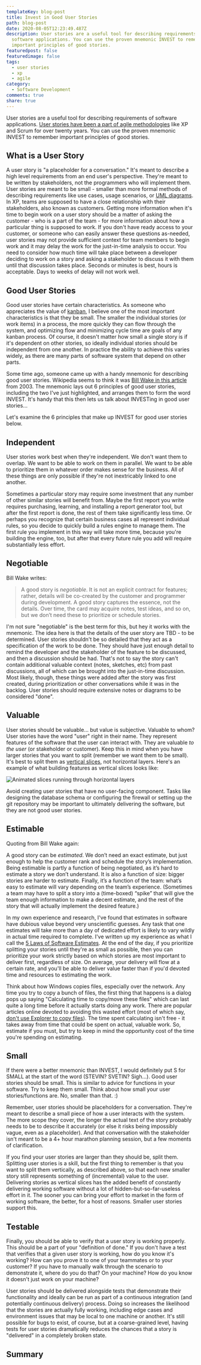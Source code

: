 ```yaml
---
templateKey: blog-post
title: Invest in Good User Stories
path: blog-post
date: 2020-08-05T12:23:49.487Z
description: User stories are a useful tool for describing requirements of
  software applications. You can use the proven mnemonic INVEST to remember
  important principles of good stories.
featuredpost: false
featuredimage: false
tags:
  - user stories
  - xp
  - agile
category:
  - Software Development
comments: true
share: true
---
```



User stories are a useful tool for describing requirements of software applications. [User stories have been a part of agile methodologies](https://www.agilemodeling.com/artifacts/userStory.htm) like XP and Scrum for over twenty years. You can use the proven mnemonic INVEST to remember important principles of good stories.

## What is a User Story

A user story is "a placeholder for a conversation." It's meant to describe a high level requirements from an end user's perspective. They're meant to be written by stakeholders, not the programmers who will implement them. User stories are meant to be small - smaller than more formal methods of describing requirements like use cases, usage scenarios, or [UML diagrams](https://creately.com/blog/diagrams/requirements-gathering-techniques). In XP, teams are supposed to have a close relationship with their stakeholders, also known as customers. Getting more information when it's time to begin work on a user story should be a matter of asking the customer - who is a part of the team - for more information about how a particular thing is supposed to work. If you don't have ready access to your customer, or someone who can easily answer these questions as-needed, user stories may not provide sufficient context for team members to begin work and it may delay the work for the just-in-time analysis to occur. You need to consider how much time will take place between a developer deciding to work on a story and asking a stakeholder to discuss it with them until that discussion takes place. Seconds or minutes is best, hours is acceptable. Days to weeks of delay will not work well.

## Good User Stories

Good user stories have certain characteristics. As someone who appreciates the value of [kanban](https://www.pluralsight.com/courses/kanban-fundamentals), I believe one of the most important characteristics is that they be small. The smaller the individual stories (or work items) in a process, the more quickly they can flow through the system, and optimizing flow and minimizing cycle time are goals of any kanban process. Of course, it doesn't matter how small a single story is if it's dependent on other stories, so ideally individual stories should be independent from one another. In practice the ability to achieve this varies widely, as there are many parts of software system that depend on other parts.

Some time ago, someone came up with a handy mnemonic for describing good user stories. Wikipedia seems to think it was [Bill Wake in this article](http://xp123.com/articles/invest-in-good-stories-and-smart-tasks) from 2003. The mnemonic lays out 6 principles of good user stories, including the two I've just highlighted, and arranges them to form the word INVEST. It's handy that this then lets us talk about INVESTing in good user stories...

Let's examine the 6 principles that make up INVEST for good user stories below.

## Independent

User stories work best when they're independent. We don't want them to overlap. We want to be able to work on them in parallel. We want to be able to prioritize them in whatever order makes sense for the business. All of these things are only possible if they're not inextricably linked to one another.

Sometimes a particular story may require some investment that any number of other similar stories will benefit from. Maybe the first report you write requires purchasing, learning, and installing a report generator tool, but after the first report is done, the rest of them take significantly less time. Or perhaps you recognize that certain business cases all represent individual rules, so you decide to quickly build a rules engine to manage them. The first rule you implement in this way will take more time, because you're building the engine, too, but after that every future rule you add will require substantially less effort.

## Negotiable

Bill Wake writes:

> <!--StartFragment-->
>
> A good story is *negotiable*. It is not an explicit contract for features; rather, details will be co-created by the customer and programmer during development. A good story captures the essence, not the details. Over time, the card may acquire notes, test ideas, and so on, but we don’t need these to prioritize or schedule stories.
>
> <!--EndFragment-->

I'm not sure "negotiable" is the best term for this, but hey it works with the mnemonic. The idea here is that the details of the user story are TBD - to be determined. User stories shouldn't be so detailed that they act as a specification of the work to be done. They should have just enough detail to remind the developer and the stakeholder of the feature to be discussed, and then a discussion should be had. That's not to say the story can't contain additional valuable context (notes, sketches, etc) from past discussions, all of which can be brought into the just-in-time discussion. Most likely, though, these things were added after the story was first created, during prioritization or other conversations while it was in the backlog. User stories should require extensive notes or diagrams to be considered "done".

## Valuable

User stories should be valuable... but value is subjective. Valuable to whom? User stories have the word "user" right in their name. They represent features of the software that the user can interact with. They are valuable *to the user* (or stakeholder or customer). Keep this in mind when you have larger stories that you want to split (remember we want them to be small). It's best to split them as [vertical slices](https://deviq.com/vertical-slices/), not horizontal layers. Here's an example of what building features as vertical slices looks like:

![Animated slices running through horizontal layers](/img/verticalslices.gif "Vertical Slices")

Avoid creating user stories that have no user-facing component. Tasks like designing the database schema or configuring the firewall or setting up the git repository may be important to ultimately delivering the software, but they are not good user stories.

## Estimable

Quoting from Bill Wake again:

<!--StartFragment-->

A good story can be *estimated*. We don’t need an exact estimate, but just enough to help the customer rank and schedule the story’s implementation. Being estimable is partly a function of being negotiated, as it’s hard to estimate a story we don’t understand. It is also a function of size: bigger stories are harder to estimate. Finally, it’s a function of the team: what’s easy to estimate will vary depending on the team’s experience. (Sometimes a team may have to split a story into a (time-boxed) “spike” that will give the team enough information to make a decent estimate, and the rest of the story that will actually implement the desired feature.)

<!--EndFragment-->

In my own experience and research, I've found that estimates in software have dubious value beyond very unscientific guesses. Any task that one estimates will take more than a day of dedicated effort is likely to vary wildly in actual time required to complete. I've written up my experience as what I call the [5 Laws of Software Estimates](https://ardalis.com/the-5-laws-of-software-estimates/). At the end of the day, if you prioritize splitting your stories until they're as small as possible, then you can prioritize your work strictly based on which stories are most important to deliver first, regardless of size. On average, your delivery will flow at a certain rate, and you'll be able to deliver value faster than if you'd devoted time and resources to estimating the work.

Think about how Windows copies files, especially over the network. Any time you try to copy a bunch of files, the first thing that happens is a dialog pops up saying "Calculating time to copy/move these files" which can last quite a long time before it actually starts doing any work. There are popular articles online devoted to avoiding this wasted effort (most of which say, [don't use Explorer to copy files](https://superuser.com/a/135295)). The time spent calculating isn't free - it takes away from time that could be spent on actual, valuable work. So, estimate if you must, but try to keep in mind the opportunity cost of the time you're spending on estimating.

## Small

If there were a better mnemonic than INVEST, I would definitely put S for SMALL at the start of the word (STEVIN? SVETIN? Sigh...). Good user stories should be small. This is similar to advice for functions in your software. Try to keep them small. Think about how small your user stories/functions are. No, smaller than that. :)

Remember, user stories should be placeholders for a conversation. They're meant to describe a small piece of how a user interacts with the system. The more scope they cover, the longer the actual text of the story probably needs to be to describe it accurately (or else it risks being impossibly vague, even as a placeholder). And that conversation with the stakeholder isn't meant to be a 4+ hour marathon planning session, but a few moments of clarification.

If you find your user stories are larger than they should be, split them. Splitting user stories is a skill, but the first thing to remember is that you want to split them vertically, as described above, so that each new smaller story still represents something of (incremental) value to the user. Delivering stories as vertical slices has the added benefit of constantly delivering working software without a lot of hidden-but-so-far-useless effort in it. The sooner you can bring your effort to market in the form of working software, the better, for a host of reasons. Smaller user stories support this.

## Testable

Finally, you should be able to verify that a user story is working properly. This should be a part of your "definition of done." If you don't have a test that verifies that a given user story is working, how do you know it's working? How can you prove it to one of your teammates or to your customer? If you have to manually walk through the scenario to demonstrate it, where do you do that? On your machine? How do you know it doesn't just work on your machine?

User stories should be delivered alongside tests that demonstrate their functionality and ideally can be run as part of a continuous integration (and potentially continuous delivery) process. Doing so increases the likelihood that the stories are actually fully working, including edge cases and environment issues that may be local to one machine or another. It's still possible for bugs to exist, of course, but at a coarse-grained level, having tests for user stories dramatically reduces the chances that a story is "delivered" in a completely broken state.

## Summary